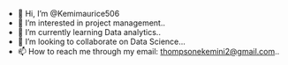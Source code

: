 - 👋 Hi, I’m @Kemimaurice506
- 👀 I’m interested in project management..
- 🌱 I’m currently learning Data analytics..
- 💞️ I’m looking to collaborate on Data Science...
- 📫 How to reach me through my email: thompsonekemini2@gmail.com..

<!---
Kemimaurice506/Kemimaurice506 is a ✨ special ✨ repository because its `README.md` (this file) appears on your GitHub profile.
You can click the Preview link to take a look at your changes.
--->
